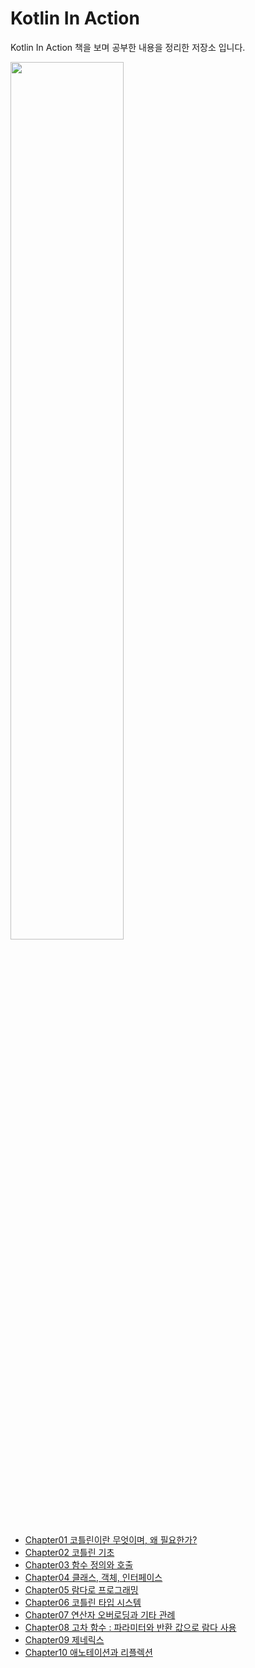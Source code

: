 # Kotlin In Action

Kotlin In Action 책을 보며 공부한 내용을 정리한 저장소 입니다.

<img src="http://image.yes24.com/momo/TopCate1664/MidCate003/166322296.jpg" width="60%">

- [Chapter01 코틀린이란 무엇이며, 왜 필요한가?](/src/readme/readme01.md)
- [Chapter02 코틀린 기초](/src/readme/readme02.md)
- [Chapter03 함수 정의와 호출](/src/readme/readme03.md)
- [Chapter04 클래스, 객체, 인터페이스](/src/readme/readme04.md)
- [Chapter05 람다로 프로그래밍](/src/readme/readme05.md)
- [Chapter06 코틀린 타입 시스템](/src/readme/readme06.md)
- [Chapter07 연산자 오버로딩과 기타 관례](/src/readme/readme07.md)
- [Chapter08 고차 함수 : 파라미터와 반환 값으로 람다 사용](/src/readme/readme08.md)
- [Chapter09 제네릭스](/src/readme/readme09.md)
- [Chapter10 애노테이션과 리플렉션](/src/readme/readme10.md)
